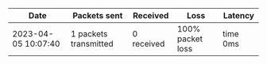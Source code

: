|**Date**|**Packets sent**|**Received**|**Loss**|**Latency**|
|--|--|--|--|--|
|2023-04-05 10:07:40|1 packets transmitted| 0 received| 100% packet loss| time 0ms |

